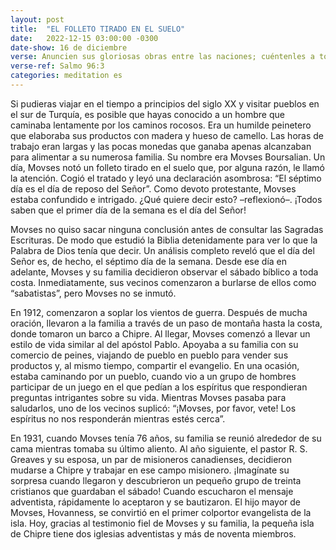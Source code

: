 ```yaml
---
layout: post
title:  "EL FOLLETO TIRADO EN EL SUELO"
date:   2022-12-15 03:00:00 -0300
date-show: 16 de diciembre
verse: Anuncien sus gloriosas obras entre las naciones; cuéntenles a todos las cosas asombrosas que él hace.
verse-ref: Salmo 96:3
categories: meditation es
---
```


Si pudieras viajar en el tiempo a principios del siglo XX y visitar pueblos en el sur de Turquía, es posible que hayas conocido a un hombre que caminaba lentamente por los caminos rocosos. Era un humilde peinetero que elaboraba sus productos con madera y hueso de camello. Las horas de trabajo eran largas y las pocas monedas que ganaba apenas alcanzaban para alimentar a su numerosa familia. Su nombre era Movses Boursalian. Un día, Movses notó un folleto tirado en el suelo que, por alguna razón, le llamó la atención. Cogió el tratado y leyó una declaración asombrosa: “El séptimo día es el día de reposo del Señor”. Como devoto protestante, Movses estaba confundido e intrigado. ¿Qué quiere decir esto? –reflexionó–. ¡Todos saben que el primer día de la semana es el día del Señor!

Movses no quiso sacar ninguna conclusión antes de consultar las Sagradas Escrituras. De modo que estudió la Biblia detenidamente para ver lo que la Palabra de Dios tenía que decir. Un análisis completo reveló que el día del Señor es, de hecho, el séptimo día de la semana. Desde ese día en adelante, Movses y su familia decidieron observar el sábado bíblico a toda costa. Inmediatamente, sus vecinos comenzaron a burlarse de ellos como “sabatistas”, pero Movses no se inmutó.

En 1912, comenzaron a soplar los vientos de guerra. Después de mucha oración, llevaron a la familia a través de un paso de montaña hasta la costa, donde tomaron un barco a Chipre. Al llegar, Movses comenzó a llevar un estilo de vida similar al del apóstol Pablo. Apoyaba a su familia con su comercio de peines, viajando de pueblo en pueblo para vender sus productos y, al mismo tiempo, compartir el evangelio. En una ocasión, estaba caminando por un pueblo, cuando vio a un grupo de hombres participar de un juego en el que pedían a los espíritus que respondieran preguntas intrigantes sobre su vida. Mientras Movses pasaba para saludarlos, uno de los vecinos suplicó: “¡Movses, por favor, vete! Los espíritus no nos responderán mientras estés cerca”.

En 1931, cuando Movses tenía 76 años, su familia se reunió alrededor de su cama mientras tomaba su último aliento. Al año siguiente, el pastor R. S. Greaves y su esposa, un par de misioneros canadienses, decidieron mudarse a Chipre y trabajar en ese campo misionero. ¡Imagínate su sorpresa cuando llegaron y descubrieron un pequeño grupo de treinta cristianos que guardaban el sábado! Cuando escucharon el mensaje adventista, rápidamente lo aceptaron y se bautizaron. El hijo mayor de Movses, Hovanness, se convirtió en el primer colportor evangelista de la isla. Hoy, gracias al testimonio fiel de Movses y su familia, la pequeña isla de Chipre tiene dos iglesias adventistas y más de noventa miembros.
